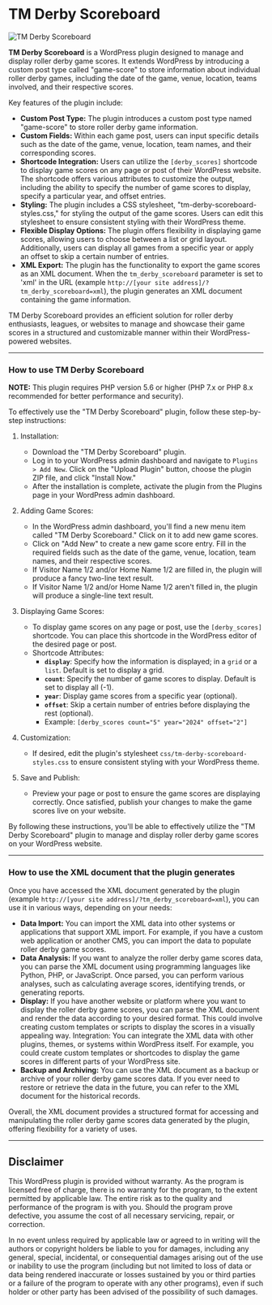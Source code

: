 # TM Derby Scoreboard

![TM Derby Scoreboard](https://github.com/heliogoodbye/TM-Derby-Scoreboard/assets/105381685/5b10636e-e1e7-4b46-8608-9d48f5bd404d)

**TM Derby Scoreboard** is a WordPress plugin designed to manage and display roller derby game scores. It extends WordPress by introducing a custom post type called "game-score" to store information about individual roller derby games, including the date of the game, venue, location, teams involved, and their respective scores.

Key features of the plugin include:

- **Custom Post Type:** The plugin introduces a custom post type named "game-score" to store roller derby game information.
- **Custom Fields:** Within each game post, users can input specific details such as the date of the game, venue, location, team names, and their corresponding scores.
- **Shortcode Integration:** Users can utilize the `[derby_scores]` shortcode to display game scores on any page or post of their WordPress website. The shortcode offers various attributes to customize the output, including the ability to specify the number of game scores to display, specify a particular year, and offset entries.
- **Styling:** The plugin includes a CSS stylesheet, "tm-derby-scoreboard-styles.css," for styling the output of the game scores. Users can edit this stylesheet to ensure consistent styling with their WordPress theme.
- **Flexible Display Options:** The plugin offers flexibility in displaying game scores, allowing users to choose between a list or grid layout. Additionally, users can display all games from a specific year or apply an offset to skip a certain number of entries.
- **XML Export:** The plugin has the functionality to export the game scores as an XML document. When the `tm_derby_scoreboard` parameter is set to 'xml' in the URL (example `http://[your site address]/?tm_derby_scoreboard=xml`), the plugin generates an XML document containing the game information.

TM Derby Scoreboard provides an efficient solution for roller derby enthusiasts, leagues, or websites to manage and showcase their game scores in a structured and customizable manner within their WordPress-powered websites.

---

### How to use TM Derby Scoreboard

**NOTE:** This plugin requires PHP version 5.6 or higher (PHP 7.x or PHP 8.x recommended for better performance and security).

To effectively use the "TM Derby Scoreboard" plugin, follow these step-by-step instructions:

1. Installation:
   - Download the "TM Derby Scoreboard" plugin.
   - Log in to your WordPress admin dashboard and navigate to `Plugins > Add New`. Click on the "Upload Plugin" button, choose the plugin ZIP file, and click "Install Now."
   - After the installation is complete, activate the plugin from the Plugins page in your WordPress admin dashboard.

2. Adding Game Scores:
   - In the WordPress admin dashboard, you'll find a new menu item called "TM Derby Scoreboard." Click on it to add new game scores.
   - Click on "Add New" to create a new game score entry. Fill in the required fields such as the date of the game, venue, location, team names, and their respective scores.
   - If Visitor Name 1/2 and/or Home Name 1/2 are filled in, the plugin will produce a fancy two-line text result.
   - If Visitor Name 1/2 and/or Home Name 1/2 aren't filled in, the plugin will produce a single-line text result.

4. Displaying Game Scores:
   - To display game scores on any page or post, use the `[derby_scores]` shortcode. You can place this shortcode in the WordPress editor of the desired page or post.
   - Shortcode Attributes:
      - **`display`**: Specify how the information is displayed; in a `grid` or a `list`. Default is set to display a grid.
      - **`count`**: Specify the number of game scores to display. Default is set to display all (-1).
      - **`year`**: Display game scores from a specific year (optional).
      - **`offset`**: Skip a certain number of entries before displaying the rest (optional).
      - Example: `[derby_scores count="5" year="2024" offset="2"]`

4. Customization:
      - If desired, edit the plugin's stylesheet `css/tm-derby-scoreboard-styles.css` to ensure consistent styling with your WordPress theme.

5. Save and Publish:
      - Preview your page or post to ensure the game scores are displaying correctly. Once satisfied, publish your changes to make the game scores live on your website.

By following these instructions, you'll be able to effectively utilize the "TM Derby Scoreboard" plugin to manage and display roller derby game scores on your WordPress website.

---

### How to use the XML document that the plugin generates

Once you have accessed the XML document generated by the plugin (example `http://[your site address]/?tm_derby_scoreboard=xml`), you can use it in various ways, depending on your needs:

- **Data Import:** You can import the XML data into other systems or applications that support XML import. For example, if you have a custom web application or another CMS, you can import the data to populate roller derby game scores.
- **Data Analysis:** If you want to analyze the roller derby game scores data, you can parse the XML document using programming languages like Python, PHP, or JavaScript. Once parsed, you can perform various analyses, such as calculating average scores, identifying trends, or generating reports.
- **Display:** If you have another website or platform where you want to display the roller derby game scores, you can parse the XML document and render the data according to your desired format. This could involve creating custom templates or scripts to display the scores in a visually appealing way.
Integration: You can integrate the XML data with other plugins, themes, or systems within WordPress itself. For example, you could create custom templates or shortcodes to display the game scores in different parts of your WordPress site.
- **Backup and Archiving:** You can use the XML document as a backup or archive of your roller derby game scores data. If you ever need to restore or retrieve the data in the future, you can refer to the XML document for the historical records.

Overall, the XML document provides a structured format for accessing and manipulating the roller derby game scores data generated by the plugin, offering flexibility for a variety of uses.

---

## Disclaimer

This WordPress plugin is provided without warranty. As the program is licensed free of charge, there is no warranty for the program, to the extent permitted by applicable law. The entire risk as to the quality and performance of the program is with you. Should the program prove defective, you assume the cost of all necessary servicing, repair, or correction.

In no event unless required by applicable law or agreed to in writing will the authors or copyright holders be liable to you for damages, including any general, special, incidental, or consequential damages arising out of the use or inability to use the program (including but not limited to loss of data or data being rendered inaccurate or losses sustained by you or third parties or a failure of the program to operate with any other programs), even if such holder or other party has been advised of the possibility of such damages.
